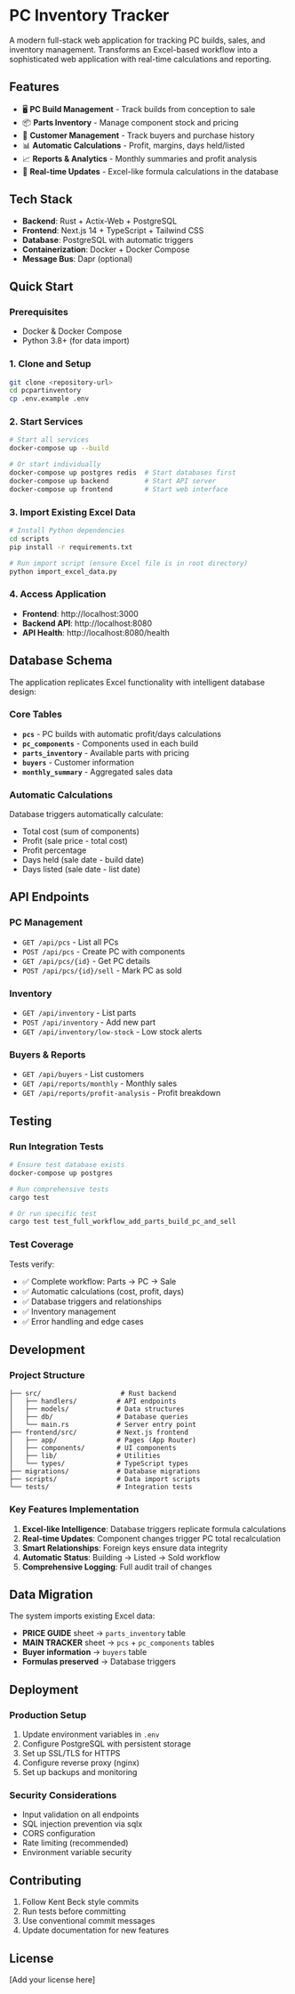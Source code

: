 # PC Inventory Tracker

A modern full-stack web application for tracking PC builds, sales, and inventory management. Transforms an Excel-based workflow into a sophisticated web application with real-time calculations and reporting.

## Features

- 🖥️ **PC Build Management** - Track builds from conception to sale
- 📦 **Parts Inventory** - Manage component stock and pricing
- 👥 **Customer Management** - Track buyers and purchase history  
- 📊 **Automatic Calculations** - Profit, margins, days held/listed
- 📈 **Reports & Analytics** - Monthly summaries and profit analysis
- 🔄 **Real-time Updates** - Excel-like formula calculations in the database

## Tech Stack

- **Backend**: Rust + Actix-Web + PostgreSQL
- **Frontend**: Next.js 14 + TypeScript + Tailwind CSS
- **Database**: PostgreSQL with automatic triggers
- **Containerization**: Docker + Docker Compose
- **Message Bus**: Dapr (optional)

## Quick Start

### Prerequisites

- Docker & Docker Compose
- Python 3.8+ (for data import)

### 1. Clone and Setup

```bash
git clone <repository-url>
cd pcpartinventory
cp .env.example .env
```

### 2. Start Services

```bash
# Start all services
docker-compose up --build

# Or start individually
docker-compose up postgres redis  # Start databases first
docker-compose up backend         # Start API server
docker-compose up frontend        # Start web interface
```

### 3. Import Existing Excel Data

```bash
# Install Python dependencies
cd scripts
pip install -r requirements.txt

# Run import script (ensure Excel file is in root directory)
python import_excel_data.py
```

### 4. Access Application

- **Frontend**: http://localhost:3000
- **Backend API**: http://localhost:8080
- **API Health**: http://localhost:8080/health

## Database Schema

The application replicates Excel functionality with intelligent database design:

### Core Tables

- **`pcs`** - PC builds with automatic profit/days calculations
- **`pc_components`** - Components used in each build
- **`parts_inventory`** - Available parts with pricing
- **`buyers`** - Customer information
- **`monthly_summary`** - Aggregated sales data

### Automatic Calculations

Database triggers automatically calculate:
- Total cost (sum of components)
- Profit (sale price - total cost)  
- Profit percentage
- Days held (sale date - build date)
- Days listed (sale date - list date)

## API Endpoints

### PC Management
- `GET /api/pcs` - List all PCs
- `POST /api/pcs` - Create PC with components
- `GET /api/pcs/{id}` - Get PC details
- `POST /api/pcs/{id}/sell` - Mark PC as sold

### Inventory
- `GET /api/inventory` - List parts
- `POST /api/inventory` - Add new part
- `GET /api/inventory/low-stock` - Low stock alerts

### Buyers & Reports
- `GET /api/buyers` - List customers
- `GET /api/reports/monthly` - Monthly sales
- `GET /api/reports/profit-analysis` - Profit breakdown

## Testing

### Run Integration Tests

```bash
# Ensure test database exists
docker-compose up postgres

# Run comprehensive tests
cargo test

# Or run specific test
cargo test test_full_workflow_add_parts_build_pc_and_sell
```

### Test Coverage

Tests verify:
- ✅ Complete workflow: Parts → PC → Sale
- ✅ Automatic calculations (cost, profit, days)
- ✅ Database triggers and relationships
- ✅ Inventory management
- ✅ Error handling and edge cases

## Development

### Project Structure

```
├── src/                    # Rust backend
│   ├── handlers/          # API endpoints
│   ├── models/            # Data structures
│   ├── db/                # Database queries
│   └── main.rs            # Server entry point
├── frontend/src/          # Next.js frontend
│   ├── app/               # Pages (App Router)
│   ├── components/        # UI components
│   ├── lib/               # Utilities
│   └── types/             # TypeScript types
├── migrations/            # Database migrations
├── scripts/               # Data import scripts
└── tests/                 # Integration tests
```

### Key Features Implementation

1. **Excel-like Intelligence**: Database triggers replicate formula calculations
2. **Real-time Updates**: Component changes trigger PC total recalculation  
3. **Smart Relationships**: Foreign keys ensure data integrity
4. **Automatic Status**: Building → Listed → Sold workflow
5. **Comprehensive Logging**: Full audit trail of changes

## Data Migration

The system imports existing Excel data:

- **PRICE GUIDE** sheet → `parts_inventory` table
- **MAIN TRACKER** sheet → `pcs` + `pc_components` tables
- **Buyer information** → `buyers` table
- **Formulas preserved** → Database triggers

## Deployment

### Production Setup

1. Update environment variables in `.env`
2. Configure PostgreSQL with persistent storage
3. Set up SSL/TLS for HTTPS
4. Configure reverse proxy (nginx)
5. Set up backups and monitoring

### Security Considerations

- Input validation on all endpoints
- SQL injection prevention via sqlx
- CORS configuration
- Rate limiting (recommended)
- Environment variable security

## Contributing

1. Follow Kent Beck style commits
2. Run tests before committing
3. Use conventional commit messages
4. Update documentation for new features

## License

[Add your license here]